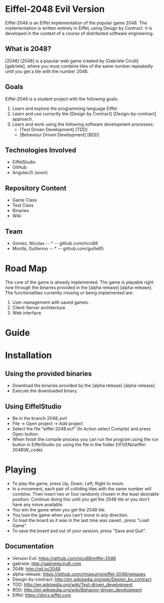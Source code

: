 Eiffel-2048 Evil Version
========================

Eiffel-2048 is an Eiffel implementation of the popular game 2048. The implementation is written entirely in Eiffel, using Design by Contract. It is developed in the context of a course of distributed software engineering.

What is 2048?
-------------

[2048] [2048] is a popular web game created by [Gabriele Cirulli] [gabriele], where you must combine tiles of the same number repeatedly until you get a tile with the number 2048.

Goals
-----

Eiffel-2048 is a student project with the following goals:

1. Learn and explore the programming language Eiffel.
2. Learn and use correctly the [Design by Contract] [Design-by-contract] approach.
3. Learn and work using the following software development processes:
    - [Test Driven Development] [TDD]
    - [Behaviour Driven Development] [BDD]

Technologies Involved
---------------------
  - EiffelStudio
  - GitHub
  - AngularJS (soon)
  
Repository Content
------------------
  - Game Class
  - Test Class
  - Binaries
  - Wiki

 Team 
 ----

  - Gomez, Nicolas     -- * -- github.com/nico88
  - Morilla, Guillermo -- * -- github.com/guille85  

Road Map
=======

The core of the game is already implemented. The game is playable right now through the binaries provided in the [alpha release] [alpha-release].
The functionalities currently missing or being implemented are:

1. User management with saved games.
2. Client-Server architecture.
3. Web interface.

  
Guide
=====

Installation
============

Using the provided binaries
---------------------------

 - Download the binaries provided by the [alpha release] [alpha-release].
 - Execute the downloaded binary.

Using EiffelStudio
------------------

  - Be in the branch 2048_evil
  - File -> Open project -> Add project 
  - Select the file "eiffel-2048.ecf" (In Action select Compile) and press Open button.
  - When finish the compile process you can run the program using the run button in EiffelStudio (or using the file in the folder EIFGENs\eiffel-2048\W_code).

Playing
=======

- To play the game, press Up, Down, Left, Right to move.
- In a movement, each pair of colliding tiles with the same number will combine. Then insert two or four randomly chosen in the least desirable position. Continue doing this until you get the 2048 tile or you don't have any move available.
- You win the game when you get the 2048 tile.
- You lose the game when you can't move in any direction.
- To load the board as it was in the last time was saved., press "Load Game".
- To save the board and out of your session, press "Save and Quit".

Documentation
-------------

- Version Evil: https://github.com/nico88/eiffel-2048
- gabriele: http://gabrielecirulli.com
- 2048: http://git.io/2048
- alpha-release: https://github.com/nmaguirre/eiffel-2048/releases
- Design-by-contract: http://en.wikipedia.org/wiki/Design_by_contract
- TDD: http://en.wikipedia.org/wiki/Test-driven_development
- BDD: http://en.wikipedia.org/wiki/Behavior-driven_development
- Eiffel: https://docs.eiffel.com